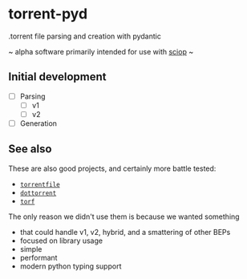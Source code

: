 # torrent-pyd
.torrent file parsing and creation with pydantic

~ alpha software primarily intended for use with [sciop](https://codeberg.org/Safeguarding/sciop) ~

## Initial development

- [ ] Parsing
  - [ ] v1
  - [ ] v2
- [ ] Generation

## See also

These are also good projects, and certainly more battle tested:

- [`torrentfile`](https://alexpdev.github.io/torrentfile/)
- [`dottorrent`](https://dottorrent.readthedocs.io)
- [`torf`](https://github.com/rndusr/torf)

The only reason we didn't use them is because we wanted something
- that could handle v1, v2, hybrid, and a smattering of other BEPs
- focused on library usage
- simple
- performant
- modern python typing support